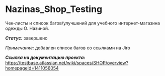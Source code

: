 # Nazinas_Shop_Testing

Чек-листы и список багов/улучшений для учебного интернет-магазина одежды О. Назиной.

***Статус:*** завершено

*Примечание:* добавлен список багов со ссылками на Jiro

***Ссылка на документацию проекта:***
https://testbase.atlassian.net/wiki/spaces/SHOP/overview?homepageId=1411056054

